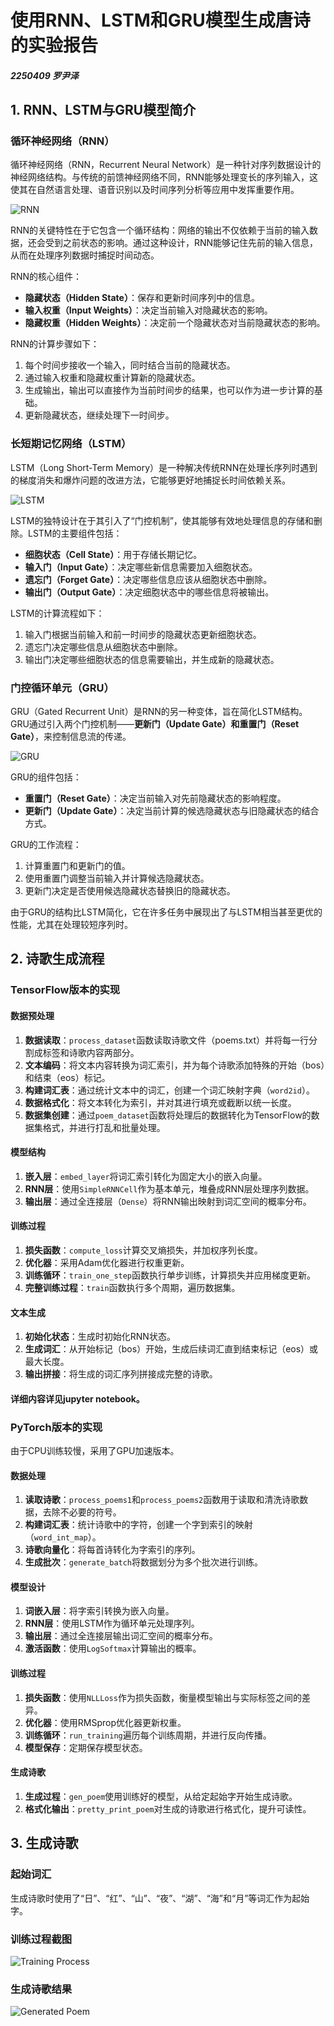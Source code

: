 # 使用RNN、LSTM和GRU模型生成唐诗的实验报告

##### 2250409 罗尹泽

## 1. RNN、LSTM与GRU模型简介

### 循环神经网络（RNN）

循环神经网络（RNN，Recurrent Neural Network）是一种针对序列数据设计的神经网络结构。与传统的前馈神经网络不同，RNN能够处理变长的序列输入，这使其在自然语言处理、语音识别以及时间序列分析等应用中发挥重要作用。

![RNN](image-1.png)

RNN的关键特性在于它包含一个循环结构：网络的输出不仅依赖于当前的输入数据，还会受到之前状态的影响。通过这种设计，RNN能够记住先前的输入信息，从而在处理序列数据时捕捉时间动态。

RNN的核心组件：

- **隐藏状态（Hidden State）**：保存和更新时间序列中的信息。
- **输入权重（Input Weights）**：决定当前输入对隐藏状态的影响。
- **隐藏权重（Hidden Weights）**：决定前一个隐藏状态对当前隐藏状态的影响。

RNN的计算步骤如下：

1. 每个时间步接收一个输入，同时结合当前的隐藏状态。
2. 通过输入权重和隐藏权重计算新的隐藏状态。
3. 生成输出，输出可以直接作为当前时间步的结果，也可以作为进一步计算的基础。
4. 更新隐藏状态，继续处理下一时间步。

### 长短期记忆网络（LSTM）

LSTM（Long Short-Term Memory）是一种解决传统RNN在处理长序列时遇到的梯度消失和爆炸问题的改进方法，它能够更好地捕捉长时间依赖关系。

![LSTM](image-2.png)

LSTM的独特设计在于其引入了“门控机制”，使其能够有效地处理信息的存储和删除。LSTM的主要组件包括：

- **细胞状态（Cell State）**：用于存储长期记忆。
- **输入门（Input Gate）**：决定哪些新信息需要加入细胞状态。
- **遗忘门（Forget Gate）**：决定哪些信息应该从细胞状态中删除。
- **输出门（Output Gate）**：决定细胞状态中的哪些信息将被输出。

LSTM的计算流程如下：

1. 输入门根据当前输入和前一时间步的隐藏状态更新细胞状态。
2. 遗忘门决定哪些信息从细胞状态中删除。
3. 输出门决定哪些细胞状态的信息需要输出，并生成新的隐藏状态。

### 门控循环单元（GRU）

GRU（Gated Recurrent Unit）是RNN的另一种变体，旨在简化LSTM结构。GRU通过引入两个门控机制——**更新门（Update Gate）**和**重置门（Reset Gate）**，来控制信息流的传递。

![GRU](image-3.png)

GRU的组件包括：

- **重置门（Reset Gate）**：决定当前输入对先前隐藏状态的影响程度。
- **更新门（Update Gate）**：决定当前计算的候选隐藏状态与旧隐藏状态的结合方式。

GRU的工作流程：

1. 计算重置门和更新门的值。
2. 使用重置门调整当前输入并计算候选隐藏状态。
3. 更新门决定是否使用候选隐藏状态替换旧的隐藏状态。

由于GRU的结构比LSTM简化，它在许多任务中展现出了与LSTM相当甚至更优的性能，尤其在处理较短序列时。

## 2. 诗歌生成流程



### TensorFlow版本的实现

#### 数据预处理

1. **数据读取**：`process_dataset`函数读取诗歌文件（poems.txt）并将每一行分割成标签和诗歌内容两部分。
2. **文本编码**：将文本内容转换为词汇索引，并为每个诗歌添加特殊的开始（bos）和结束（eos）标记。
3. **构建词汇表**：通过统计文本中的词汇，创建一个词汇映射字典（`word2id`）。
4. **数据格式化**：将文本转化为索引，并对其进行填充或截断以统一长度。
5. **数据集创建**：通过`poem_dataset`函数将处理后的数据转化为TensorFlow的数据集格式，并进行打乱和批量处理。

#### 模型结构

1. **嵌入层**：`embed_layer`将词汇索引转化为固定大小的嵌入向量。
2. **RNN层**：使用`SimpleRNNCell`作为基本单元，堆叠成RNN层处理序列数据。
3. **输出层**：通过全连接层（`Dense`）将RNN输出映射到词汇空间的概率分布。

#### 训练过程

1. **损失函数**：`compute_loss`计算交叉熵损失，并加权序列长度。
2. **优化器**：采用Adam优化器进行权重更新。
3. **训练循环**：`train_one_step`函数执行单步训练，计算损失并应用梯度更新。
4. **完整训练过程**：`train`函数执行多个周期，遍历数据集。

#### 文本生成

1. **初始化状态**：生成时初始化RNN状态。
2. **生成词汇**：从开始标记（bos）开始，生成后续词汇直到结束标记（eos）或最大长度。
3. **输出拼接**：将生成的词汇序列拼接成完整的诗歌。

#### 详细内容详见jupyter notebook。

### PyTorch版本的实现

由于CPU训练较慢，采用了GPU加速版本。

#### 数据处理

1. **读取诗歌**：`process_poems1`和`process_poems2`函数用于读取和清洗诗歌数据，去除不必要的符号。
2. **构建词汇表**：统计诗歌中的字符，创建一个字到索引的映射（`word_int_map`）。
3. **诗歌向量化**：将每首诗转化为字索引的序列。
4. **生成批次**：`generate_batch`将数据划分为多个批次进行训练。

#### 模型设计

1. **词嵌入层**：将字索引转换为嵌入向量。
2. **RNN层**：使用LSTM作为循环单元处理序列。
3. **输出层**：通过全连接层输出词汇空间的概率分布。
4. **激活函数**：使用`LogSoftmax`计算输出的概率。

#### 训练过程

1. **损失函数**：使用`NLLLoss`作为损失函数，衡量模型输出与实际标签之间的差异。
2. **优化器**：使用RMSprop优化器更新权重。
3. **训练循环**：`run_training`遍历每个训练周期，并进行反向传播。
4. **模型保存**：定期保存模型状态。

#### 生成诗歌

1. **生成过程**：`gen_poem`使用训练好的模型，从给定起始字开始生成诗歌。
2. **格式化输出**：`pretty_print_poem`对生成的诗歌进行格式化，提升可读性。

## 3. 生成诗歌

### 起始词汇

生成诗歌时使用了“日”、“红”、“山”、“夜”、“湖”、“海”和“月”等词汇作为起始字。

### 训练过程截图

![Training Process](image.png)

### 生成诗歌结果

![Generated Poem](image-5.png)
